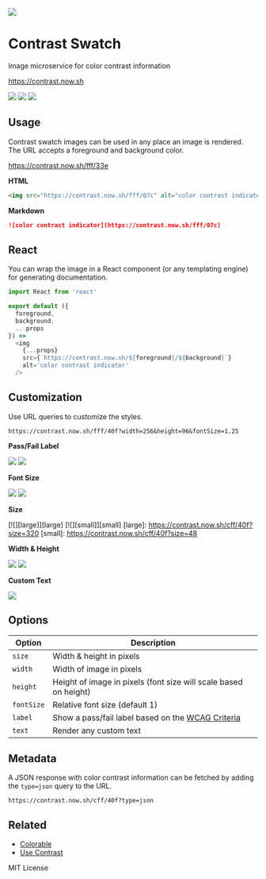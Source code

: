 
[![][hero]][hero]

[hero]: https://contrast.now.sh/cff/40f?size=256

# Contrast Swatch

Image microservice for color contrast information

https://contrast.now.sh

[![][a]][a]
[![][b]][b]
[![][c]][c]

[a]: https://contrast.now.sh/bcf/409
[b]: https://contrast.now.sh/98f/206
[c]: https://contrast.now.sh/fff/40f

## Usage

Contrast swatch images can be used in any place an image is rendered.
The URL accepts a foreground and background color.

<https://contrast.now.sh/fff/33e>

**HTML**

```html
<img src="https://contrast.now.sh/fff/07c" alt="color contrast indicator" />
```

**Markdown**

```md
![color contrast indicator](https://contrast.now.sh/fff/07c)
```

## React

You can wrap the image in a React component (or any templating engine) for generating documentation.

```js
import React from 'react'

export default ({
  foreground,
  background,
  ...props
}) =>
  <img
    {...props}
    src={`https://contrast.now.sh/${foreground}/${background}`}
    alt='color contrast indicator'
  />
```

## Customization

Use URL queries to customize the styles.

```
https://contrast.now.sh/fff/40f?width=256&height=96&fontSize=1.25
```

**Pass/Fail Label**

[![][pass]][pass]
[![][fail]][fail]

[pass]: https://contrast.now.sh/cff/40f?width=256&height=128&label=1
[fail]: https://contrast.now.sh/a6f/40f?width=256&height=128&label=1

**Font Size**

[![][smallfont]][smallfont]
[![][largefont]][largefont]

[smallfont]: https://contrast.now.sh/cff/40f?width=256&height=128&fontSize=0.5
[largefont]: https://contrast.now.sh/cff/40f?width=256&height=128&fontSize=2

**Size**

[![][large]][large]
[![][small]][small]
[large]: https://contrast.now.sh/cff/40f?size=320
[small]: https://contrast.now.sh/cff/40f?size=48

**Width & Height**

[![][wide]][wide]
[![][tall]][tall]

[wide]: https://contrast.now.sh/cff/40f?width=256&height=48
[tall]: https://contrast.now.sh/cff/40f?width=32&height=48

**Custom Text**

[![][text]][text]

[text]: https://contrast.now.sh/cff/40f?width=256&text=Aa

## Options


Option | Description
---|---
`size`      | Width & height in pixels
`width`     | Width of image in pixels
`height`    | Height of image in pixels (font size will scale based on height)
`fontSize`  | Relative font size (default 1)
`label`     | Show a pass/fail label based on the [WCAG Criteria][wcag]
`text`      | Render any custom text

## Metadata

A JSON response with color contrast information can be fetched by adding the `type=json` query to the URL.

```
https://contrast.now.sh/cff/40f?type=json
```

[wcag]: https://www.w3.org/TR/UNDERSTANDING-WCAG20/visual-audio-contrast-contrast.html

## Related

- [Colorable](https://colorable.jxnblk.com)
- [Use Contrast](https://usecontrast.com/)

MIT License
